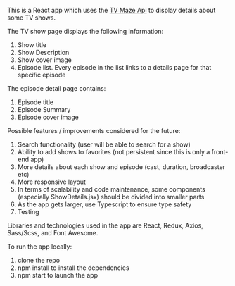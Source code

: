 This is a React app which uses the [TV Maze Api](https://www.tvmaze.com/api) to display details about some TV shows.

The TV show page displays the following information:

1. Show title
2. Show Description
3. Show cover image
4. Episode list. Every episode in the list links to a details page for that specific episode

The episode detail page contains:

1. Episode title
2. Episode Summary
3. Episode cover image

Possible features / improvements considered for the future:

1. Search functionality (user will be able to search for a show)
2. Ability to add shows to favorites (not persistent since this is only a front-end app)
3. More details about each show and episode (cast, duration, broadcaster etc)
4. More responsive layout
5. In terms of scalability and code maintenance, some components (especially ShowDetails.jsx) should be divided into smaller parts
6. As the app gets larger, use Typescript to ensure type safety
7. Testing

Libraries and technologies used in the app are React, Redux, Axios, Sass/Scss, and Font Awesome.

To run the app locally:

1. clone the repo
2. npm install to install the dependencies
3. npm start to launch the app
